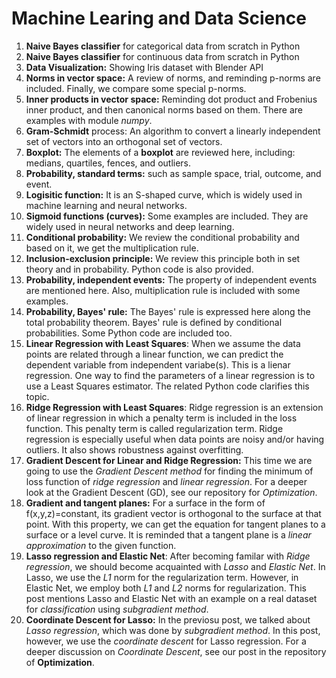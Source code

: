 # Machine Learing and Data Science
1) **Naive Bayes classifier** for categorical data from scratch in Python 
2) **Naive Bayes classifier** for continuous data from scratch in Python 
3) **Data Visualization:** Showing Iris dataset with Blender API
4) **Norms in vector space:** A review of norms, and reminding p-norms are included. Finally, we compare some special p-norms.
5) **Inner products in vector space:** Reminding dot product and Frobenius inner product, and then canonical norms based on them. There are examples with module *numpy*.
6) **Gram-Schmidt** process: An algorithm to convert a linearly independent set of vectors into an orthogonal set of vectors.
7) **Boxplot:** The elements of a **boxplot** are reviewed here, including: medians, quartiles, fences, and outliers.
8) **Probability, standard terms:** such as sample space, trial, outcome, and event.
9) **Logisitic function:** It is an S-shaped curve, which is widely used in machine learning and neural networks.
10) **Sigmoid functions (curves):** Some examples are included. They are widely used in neural networks and deep learning.
11) **Conditional probability:** We review the conditional probability and based on it, we get the multiplication rule. 
12) **Inclusion-exclusion principle:** We review this principle both in set theory and in probability. Python code is also provided. 
13) **Probability, independent events:** The property of independent events are mentioned here. Also, multiplication rule is included with some examples.
14) **Probability, Bayes' rule:** The Bayes' rule is expressed here along the total probability theorem. Bayes' rule is defined by conditional probabilities. Some Python code are included too.
15) **Linear Regression with Least Squares**:  When we assume the data points are related through a linear function, we can predict the dependent variable from independent variabe(s). This is a lienar regression. One way to find the parameters of a linear regression is to use a Least Squares estimator. The related Python code clarifies this topic.
16) **Ridge Regression with Least Squares**: Ridge regression is an extension of linear regression in which a penalty term is included in the loss function. This penalty term is called regularization term. Ridge regression is especially useful when data points are noisy and/or having outliers. It also shows robustness against overfitting.
17) **Gradient Descent for Linear and Ridge Regression:** This time we are going to use the *Gradient Descent method* for finding the minimum of loss function of *ridge regression* and *linear regression*. For a deeper look at the Gradient Descent (GD), see our repository for *Optimization*.
18) **Gradient and tangent  planes:** For a surface in the form of f(x,y,z)=constant, its gradient vector is orthogonal to the surface at that point. With this property, we can get the equation for tangent planes to a surface or a level curve. It is reminded that a tangent plane is a *linear approximation* to the given function.
19) **Lasso regression and Elastic Net**: After becoming familar with *Ridge regression*, we should become acquainted with *Lasso* and *Elastic Net*. In Lasso, we use the *L1* norm for the regularization term. However, in Elastic Net, we employ both *L1* and *L2* norms for regularization. This post mentions Lasso and Elastic Net with an example on a real dataset for *classification* using *subgradient method*.
20) **Coordinate Descent for Lasso:** In the previosu post, we talked about *Lasso regression*, which was done by *subgradient method*. In this post, however, we use the *coordinate descent* for Lasso regression. For a deeper discussion on *Coordinate Descent*, see our post in the repository of **Optimization**.
